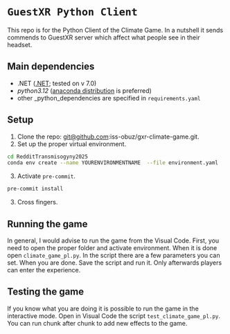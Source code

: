 # `GuestXR Python Client`

This repo is for the Python Client of the Climate Game. In a nutshell it sends commends to GuestXR server which affect what people see in their headset.

## Main dependencies

* .NET ([.NET](https://dotnet.microsoft.com/en-us/download); tested on v 7.0)
* _python3.12_ ([anaconda distribution](https://www.anaconda.com/products/distribution) is preferred)
* other _python_dependencies are specified in `requirements.yaml`

## Setup

1. Clone the repo: git@github.com:iss-obuz/gxr-climate-game.git.
2. Set up the proper virtual environment.
```bash
cd RedditTransmisogyny2025
conda env create --name YOURENVIRONMENTNAME  --file environment.yaml
```
3. Activate `pre-commit`.
```bash
pre-commit install
```
3. Cross fingers.

## Running the game

In general, I would advise to run the game from the Visual Code. First, you need to open the proper folder and activate environment. When it is done open `climate_game_pl.py`. In the script there are a few parameters you can set. When you are done. Save the script and run it. Only afterwards players can enter the experience.

## Testing the game

If you know what you are doing it is possible to run the game in the interactive mode. Open in Visual Code the script `test_climate_game_pl.py`. You can run chunk after chunk to add new effects to the game.